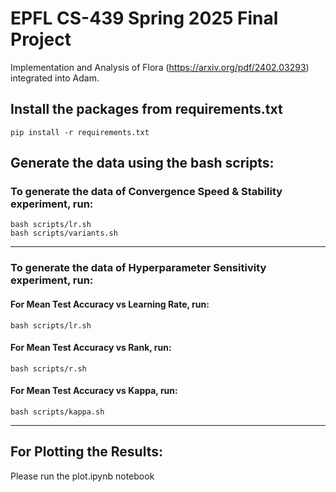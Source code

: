 # EPFL CS-439 Spring 2025 Final Project

Implementation and Analysis of Flora (https://arxiv.org/pdf/2402.03293) integrated into Adam.

## Install the packages from requirements.txt

```
pip install -r requirements.txt
```

## Generate the data using the bash scripts:

### To generate the data of Convergence Speed & Stability experiment, run:

```
bash scripts/lr.sh
bash scripts/variants.sh
```
---

### To generate the data of Hyperparameter Sensitivity experiment, run:

#### For Mean Test Accuracy vs Learning Rate, run: 
```
bash scripts/lr.sh
```

#### For Mean Test Accuracy vs Rank, run: 
```
bash scripts/r.sh
```

#### For Mean Test Accuracy vs Kappa, run:
```
bash scripts/kappa.sh
```

---
## For Plotting the Results:

Please run the plot.ipynb notebook

